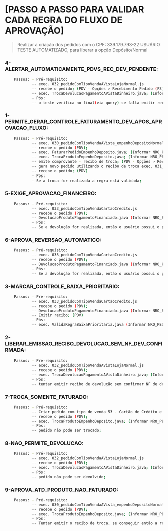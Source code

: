 # [PASSO A PASSO PARA VALIDAR CADA REGRA DO FLUXO DE APROVAÇÃO]

> Realizar a criação dos pedidos com o CPF: 339.179.793-22 USUÁRIO TESTE AUTOMATIZADO, para liberar a opção Depósito/Normal


### 4-ALERTAR_AUTOMATICAMENTE_PDVS_REC_DEV_PENDENTE:
```sh 
	Passos: - Pré-requisito:
            -- exec. 032_pedidoComTipoVendaAVistaLojaNormal.js
			-- recebe o pedido; (PDV - Opções > Recebimento Pedido (F3))
            -- exec. TrocaDevolucaoPagamentoAVistaDinheiro.java; (Informar NRO_PEDIDO, NRO_MOTIVO_TROCA_DEVOL=404, TIPO_FLUXO_APROVACAO=1, TIPO_FLUXO_APROVACAO_DESC=Troca)
            - Pós:
            -- o teste verifica no final(via query) se falta emitir recibo para o pedido;
```

### 1-PERMITE_GERAR_CONTROLE_FATURAMENTO_DEV_APOS_APROVACAO_FLUXO:
```sh
    Passos: - Pré-requisito:
            -- exec. 030_pedidoComTipoVendaAVista_empenhoDepositoNormal.js;
            -- recebe o pedido (PDV);
            -- exec. FaturarPedidoEmpenhoDeposito.java; (Informar NRO_PEDIDO)
            -- exec. TrocaProdutoEmpenhoDeposito.java; (Informar NRO_PEDIDO, NRO_MOTIVO_TROCA_DEVOL=405, NRO_STATUS_PRE_RECIBO_APROV=1)
            -- emite comprovante - recibo de troca; (PDV - Opções > Recibos > Troca/Devolução)
			-- gera novo pedido utilizando o recibo de troca exec. 031_pedidoComTipoVendaReciboTroca.js; (Informar nro_recibo_troca e nro_pedido em data/031/pedido_venda_produto.json)
            -- recebe o pedido; (PDV)
            - Pós:
            - Se a troca for realizada a regra está validada;
```        
		
### 5-EXIGE_APROVACAO_FINANCEIRO:
```sh
	Passos: - Pré-requisito:
            -- exec. 033_pedidoComTipoVendaCartaoCredito.js
            -- recebe o pedido (PDV);
            -- DevolucaoProdutoPagamentoFinanciado.java (Informar NRO_PEDIDO, NRO_MOTIVO_TROCA_DEVOL=406)
            - Pós:
            -- Se a devolução for realizada, então o usuário possui o privilégio(LIBERATRODAPRODDEFEITO) para executar essa regra
```

### 6-APROVA_REVERSAO_AUTOMATICO:
```sh    
	Passos: - Pré-requisito:
            -- exec. 033_pedidoComTipoVendaCartaoCredito.js
            -- recebe o pedido (PDV);
            -- DevolucaoProdutoPagamentoFinanciado.java (Informar NRO_PEDIDO, NRO_MOTIVO_TROCA_DEVOL=407)
            - Pós:
            -- Se a devolução for realizada, então o usuário possui o privilégio(LIBERATRODAPRODDEFEITO) para executar essa regra(6)
```
            
### 3-MARCAR_CONTROLE_BAIXA_PRIORITARIO:
```sh    
    Passos: - Pré-requisito:
            -- exec. 033_pedidoComTipoVendaCartaoCredito.js
            -- recebe o pedido (PDV);
            -- DevolucaoProdutoPagamentoFinanciado.java (Informar NRO_PEDIDO, NRO_MOTIVO_TROCA_DEVOL=408)
            -- Emitir recibo; (PDV)
            - Pós:
            -- exec. ValidaRegraBaixaPrioritaria.java (Informar NRO_PEDIDO)
```
			
### 2-LIBERAR_EMISSAO_RECIBO_DEVOLUCAO_SEM_NF_DEV_CONFIRMADA:
```sh    
    Passos: - Pré-requisito:
            -- exec. 032_pedidoComTipoVendaAVistaLojaNormal.js
            -- recebe o pedido (PDV);
            -- exec. TrocaDevolucaoPagamentoAVistaDinheiro.java; (Informar NRO_PEDIDO, NRO_MOTIVO_TROCA_DEVOL=409)
            - Pós:
            -- tentar emitir recibo de devolução sem confirmar NF de devolução; (PDV)
```
			
### 7-TROCA_SOMENTE_FATURADO: 
```sh
 	Passos: - Pré-requisito:
			-- Criar pedido com tipo de venda 53 - Cartão de Crédito e empenho em Depósito/Normal
            -- recebe o pedido (PDV);
			-- exec. TrocaProdutoEmpenhoDeposito.java; (Informar NRO_PEDIDO, NRO_MOTIVO_TROCA_DEVOL=410)
			- Pós:
			-- pedido não pode ser trocado;
```
			
### 8-NAO_PERMITE_DEVOLUCAO:
```sh
    Passos: - Pré-requisito:
			-- exec. 032_pedidoComTipoVendaAVistaLojaNormal.js
			-- recebe o pedido (PDV);
			-- exec. TrocaDevolucaoPagamentoAVistaDinheiro.java; (Informar NRO_PEDIDO, NRO_MOTIVO_TROCA_DEVOL=411, TIPO_FLUXO_APROVACAO=2, TIPO_FLUXO_APROVACAO_DESC=Devolucao)
			- Pós:
			-- pedido não pode ser devolvido;
```
			
### 9-APROVA_ATD_PRODUTO_NAO_FATURADO:
```sh
    Passos: - Pré-requisito:
            -- exec. 030_pedidoComTipoVendaAVista_empenhoDepositoNormal.js
            -- recebe o pedido (PDV);
            -- exec. TrocaProdutoEmpenhoDeposito.java; (Informar NRO_PEDIDO, NRO_MOTIVO_TROCA_DEVOL=412, NRO_STATUS_PRE_RECIBO_APROV=2)
            - Pós:
            -- Tentar emitir o recibo de troca, se conseguir então a regra foi validada; (PDV)
```			